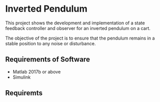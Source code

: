 # Inverted Pendulum

This project shows the development and implementation of a state feedback controller and observer for an inverted pendulum on a cart.  

  The objective of the project is to ensure that the pendulum remains in a stable position to any noise or disturbance.


## Requirements of Software

* Matlab 2017b or above
* Simulink

## Requiremts
